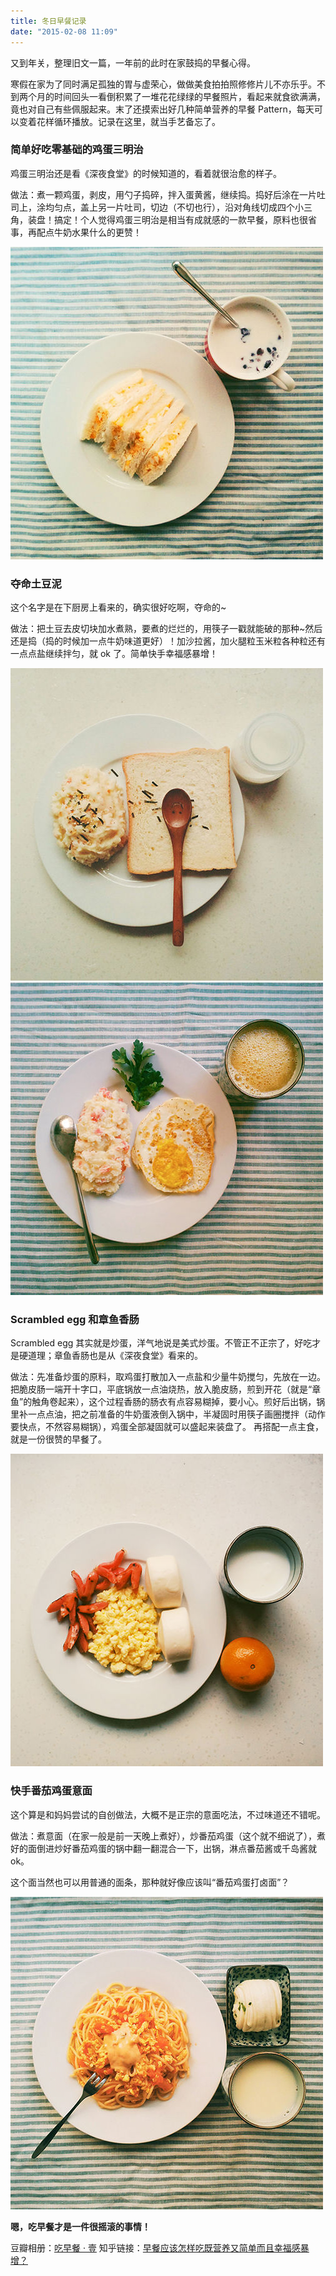 ```yaml
---
title: 冬日早餐记录
date: "2015-02-08 11:09"
---
```


又到年关，整理旧文一篇，一年前的此时在家鼓捣的早餐心得。  
  
寒假在家为了同时满足孤独的胃与虚荣心，做做美食拍拍照修修片儿不亦乐乎。不到两个月的时间回头一看倒积累了一堆花花绿绿的早餐照片，看起来就食欲满满，竟也对自己有些佩服起来。末了还摸索出好几种简单营养的早餐 Pattern，每天可以变着花样循环播放。记录在这里，就当手艺备忘了。

### 简单好吃零基础的鸡蛋三明治

鸡蛋三明治还是看《深夜食堂》的时候知道的，看着就很治愈的样子。

做法：煮一颗鸡蛋，剥皮，用勺子捣碎，拌入蛋黄酱，继续捣。捣好后涂在一片吐司上，涂均匀点，盖上另一片吐司，切边（不切也行），沿对角线切成四个小三角，装盘！搞定！个人觉得鸡蛋三明治是相当有成就感的一款早餐，原料也很省事，再配点牛奶水果什么的更赞！

![image](./2014-A.jpg)

### 夺命土豆泥

这个名字是在下厨房上看来的，确实很好吃啊，夺命的~

做法：把土豆去皮切块加水煮熟，要煮的烂烂的，用筷子一戳就能破的那种~然后还是捣（捣的时候加一点牛奶味道更好）！加沙拉酱，加火腿粒玉米粒各种粒还有一点点盐继续拌匀，就 ok 了。简单快手幸福感暴增！

![image](./2014-B.jpg)
![image](./2014-C.jpg)

### Scrambled egg 和章鱼香肠

Scrambled egg 其实就是炒蛋，洋气地说是美式炒蛋。不管正不正宗了，好吃才是硬道理；章鱼香肠也是从《深夜食堂》看来的。

做法：先准备炒蛋的原料，取鸡蛋打散加入一点盐和少量牛奶搅匀，先放在一边。  
把脆皮肠一端开十字口，平底锅放一点油烧热，放入脆皮肠，煎到开花（就是“章鱼”的触角卷起来），这个过程香肠的肠衣有点容易糊掉，要小心。煎好后出锅，锅里补一点点油，把之前准备的牛奶蛋液倒入锅中，半凝固时用筷子画圈搅拌（动作要快点，不然容易糊锅），鸡蛋全部凝固就可以盛起来装盘了。
再搭配一点主食，就是一份很赞的早餐了。

![image](./2014-D.jpg)

### 快手番茄鸡蛋意面

这个算是和妈妈尝试的自创做法，大概不是正宗的意面吃法，不过味道还不错呢。

做法：煮意面（在家一般是前一天晚上煮好），炒番茄鸡蛋（这个就不细说了），煮好的面倒进炒好番茄鸡蛋的锅中翻一翻混合一下，出锅，淋点番茄酱或千岛酱就 ok。

这个面当然也可以用普通的面条，那种就好像应该叫“番茄鸡蛋打卤面”？

![image](./2014-E.jpg)

**嗯，吃早餐才是一件很摇滚的事情！**

豆瓣相册：[吃早餐 · 壹](https://www.douban.com/photos/album/122387533)
知乎链接：[早餐应该怎样吃既营养又简单而且幸福感暴增？](http://www.zhihu.com/question/22066113/answer/21786222)
